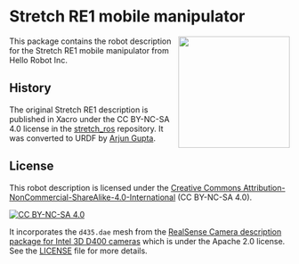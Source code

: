 # Stretch RE1 mobile manipulator

<img src="https://user-images.githubusercontent.com/1189580/231714918-761b62cc-cfa6-4443-9962-01579c34b51a.png" width=200 align="right">

This package contains the robot description for the Stretch RE1 mobile manipulator from Hello Robot Inc.

## History

The original Stretch RE1 description is published in Xacro under the CC BY-NC-SA 4.0 license in the [stretch\_ros](https://github.com/hello-robot/stretch_ros) repository. It was converted to URDF by [Arjun Gupta](https://github.com/arjung128).

## License

This robot description is licensed under the [Creative Commons Attribution-NonCommercial-ShareAlike-4.0-International][cc-by-nc-sa] (CC BY-NC-SA 4.0).

[![CC BY-NC-SA 4.0][cc-by-nc-sa-image]][cc-by-nc-sa]

[cc-by-nc-sa]: http://creativecommons.org/licenses/by-nc-sa/4.0/
[cc-by-nc-sa-image]: https://licensebuttons.net/l/by-nc-sa/4.0/88x31.png

It incorporates the ``d435.dae`` mesh from the [RealSense Camera description package for Intel 3D D400 cameras](https://github.com/IntelRealSense/realsense-ros/tree/development/realsense2_description) which is under the Apache 2.0 license. See the [LICENSE](LICENSE) file for more details.
